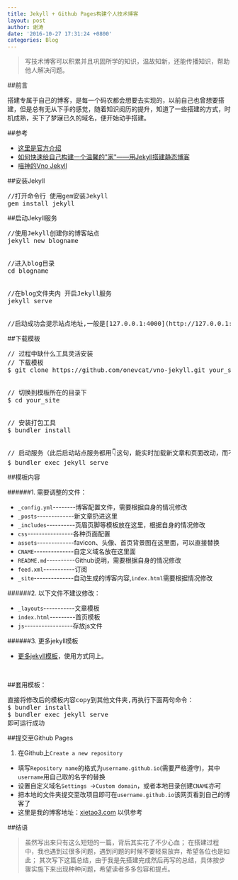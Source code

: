 ```yaml
---
title: Jekyll + Github Pages构建个人技术博客
layout: post
author: 谢涛
date: '2016-10-27 17:31:24 +0800'
categories: Blog
---
```


>写技术博客可以积累并且巩固所学的知识，温故知新，还能传播知识，帮助他人解决问题。

##前言

搭建专属于自己的博客，是每一个码农都会想要去实现的，以前自己也曾想要搭建，但是总有无从下手的感觉，随着知识阅历的提升，知道了一些搭建的方式，时机成熟，买下了梦寐已久的域名，便开始动手搭建。

##参考
+ [这里是官方介绍](http://jekyllcn.com/docs/quickstart/)
+ [如何快速给自己构建一个温馨的"家"——用Jekyll搭建静态博客](http://www.jianshu.com/p/9a6bc31d329d)
+ [喵神的Vno Jekyll](http://vno.onevcat.com/2016/02/hello-world-vno/)

##安装Jekyll
<pre>
//打开命令行 使用gem安装Jekyll
gem install jekyll
</pre>


##启动Jekyll服务
<pre>
//使用Jekyll创建你的博客站点
jekyll new blogname
</br>
//进入blog目录
cd blogname 
</br>
//在blog文件夹内 开启Jekyll服务
jekyll serve
</br>
//启动成功会提示站点地址,一般是[127.0.0.1:4000](http://127.0.0.1:4000),打开后就可以看到自己新建的站点
</pre>

##下载模板
<pre>
// 过程中缺什么工具灵活安装
// 下载模板
$ git clone https://github.com/onevcat/vno-jekyll.git your_site
</br>
// 切换到模板所在的目录下
$ cd your_site
</br>
// 安装打包工具
$ bundler install
</br>
// 启动服务（此后启动站点服务都用👇这句，能实时加载新文章和页面改动，而不用重新启动服务）
$ bundler exec jekyll serve
</pre>

##模板内容

######1. 需要调整的文件：

  + ``_config.yml``--------博客配置文件，需要根据自身的情况修改
  + ``_posts``-------------新文章扔进这里	
  + ``_includes``----------页眉页脚等模板放在这里，根据自身的情况修改
  + ``css``----------------各种页面配置
  + ``assets``-------------favicon、头像、首页背景图在这里面，可以直接替换
  + ``CNAME``--------------自定义域名放在这里面
  + ``README.md``----------Github说明，需要根据自身的情况修改
  + ``feed.xml``-----------订阅
  +  ``_site``--------------自动生成的博客内容,``index.html``需要根据情况修改


######2. 以下文件不建议修改：


+ ``_layouts``-----------文章模板
+ ``index.html``---------首页模板
+ ``js``-----------------存放js文件

######3. 更多jekyll模板
 + [更多jekyll模板](http://jekyllthemes.org/)，使用方式同上。
</br>


##套用模板：
<pre>
直接将修改后的模板内容copy到其他文件夹,再执行下面两句命令：
$ bundler install
$ bundler exec jekyll serve
即可运行成功
</pre>

##提交至Github Pages
1. 在Github上``Create a new repository``
+ 填写``Repository name``的格式为``username.github.io``(需要严格遵守)，其中``username``用自己取的名字的替换
+ 设置自定义域名``Settings ``->``Custom domain``，或者本地目录创建``CNAME``亦可
+ 把本地的文件夹提交至改项目即可在``username.github.io``该网页看到自己的博客了
+ 这里是我的博客地址：[xietao3.com](http://xietao3.com) 以供参考

##结语
>虽然写出来只有这么短短的一篇，背后其实花了不少心血；
在搭建过程中，我也遇到过很多问题，遇到问题的时候不要轻易放弃，希望各位也是如此；
>其次写下这篇总结，由于我是先搭建完成然后再写的总结，具体按步骤实施下来出现种种问题，希望读者多多包容和提点。